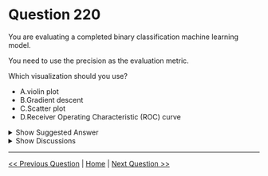 # Question 220

You are evaluating a completed binary classification machine learning model.

You need to use the precision as the evaluation metric.

Which visualization should you use?

* A.violin plot
* B.Gradient descent
* C.Scatter plot
* D.Receiver Operating Characteristic (ROC) curve

<details>
  <summary>Show Suggested Answer</summary>

  <strong>D</strong><br>

</details>

<details>
  <summary>Show Discussions</summary>

<blockquote><p><strong>spaceykacey</strong> <code>(Thu 12 May 2022 18:20)</code> - <em>Upvotes: 9</em></p><p>I will go with D. However, it should be PR curve or F1 score or confusion matrix. You cannot visualise precision with ROC curve.</p></blockquote>
<blockquote><p><strong>David_Tadeu</strong> <code>(Sat 01 Oct 2022 14:46)</code> - <em>Upvotes: 1</em></p><p>Yes, the ROC curve gives the sensitivity (recall) = TP/(TP+FN), not the precision = TP/(TP+FP).</p></blockquote>
<blockquote><p><strong>synapse</strong> <code>(Wed 14 Sep 2022 06:53)</code> - <em>Upvotes: 5</em></p><p>D
Copying a good answer: None of I will go with D. However, it should be PR curve or F1 score or confusion matrix. You cannot visualise precision with ROC curve.the answers are correct.  I think D is the best answer.</p></blockquote>
<blockquote><p><strong>AniJ11</strong> <code>(Mon 09 Sep 2024 07:48)</code> - <em>Upvotes: 1</em></p><p>Answer D</p></blockquote>
<blockquote><p><strong>fhlos</strong> <code>(Thu 28 Dec 2023 12:19)</code> - <em>Upvotes: 1</em></p><p>D - ChatGPT</p></blockquote>
<blockquote><p><strong>pg13</strong> <code>(Fri 17 Dec 2021 15:19)</code> - <em>Upvotes: 5</em></p><p>D is correct answer</p></blockquote>

</details>

---

[<< Previous Question](question_219.md) | [Home](/index.md) | [Next Question >>](question_221.md)
